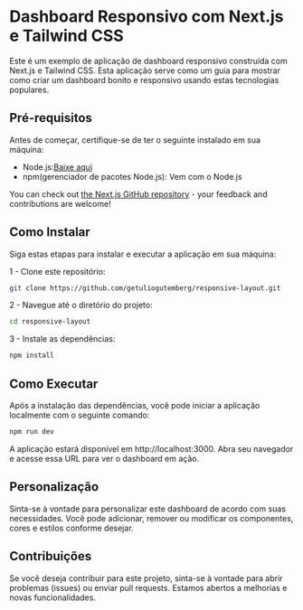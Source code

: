 # Dashboard Responsivo com Next.js e Tailwind CSS

Este é um exemplo de aplicação de dashboard responsivo construída com Next.js e Tailwind CSS. Esta aplicação serve como um guia para mostrar como criar um dashboard bonito e responsivo usando estas tecnologias populares.

## Pré-requisitos

Antes de começar, certifique-se de ter o seguinte instalado em sua máquina:

- Node.js:[Baixe aqui](https://nodejs.org/)
- npm(gerenciador de pacotes Node.js): Vem com o Node.js

You can check out [the Next.js GitHub repository](https://github.com/vercel/next.js/) - your feedback and contributions are welcome!

## Como Instalar

Siga estas etapas para instalar e executar a aplicação em sua máquina:

1 - Clone este repositório:
```bash
git clone https://github.com/getuliogutemberg/responsive-layout.git
```
2 - Navegue até o diretório do projeto:
```bash
cd responsive-layout
```
3 - Instale as dependências:
```bash
npm install
```

## Como Executar

Após a instalação das dependências, você pode iniciar a aplicação localmente com o seguinte comando:


```bash
npm run dev
```

A aplicação estará disponível em http://localhost:3000. Abra seu navegador e acesse essa URL para ver o dashboard em ação.

## Personalização

Sinta-se à vontade para personalizar este dashboard de acordo com suas necessidades. Você pode adicionar, remover ou modificar os componentes, cores e estilos conforme desejar.

## Contribuições

Se você deseja contribuir para este projeto, sinta-se à vontade para abrir problemas (issues) ou enviar pull requests. Estamos abertos a melhorias e novas funcionalidades.

